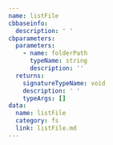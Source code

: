 ```yaml
---
name: listFile
cbbaseinfo:
  description: ' '
cbparameters:
  parameters:
    - name: folderPath
      typeName: string
      description: ''
  returns:
    signatureTypeName: void
    description: ' '
    typeArgs: []
data:
  name: listFile
  category: fs
  link: listFile.md
---
```

<CBBaseInfo/> 
 <CBParameters/>